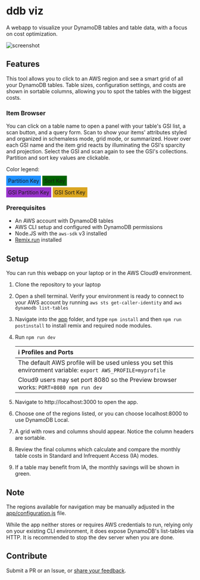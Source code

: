 # ddb viz

A webapp to visualize your DynamoDB tables and table data, 
with a focus on cost optimization.

![screenshot](https://dynamodb-images.s3.amazonaws.com/img/dv1.png)

## Features

This tool allows you to click to an AWS region and see a smart grid
of all your DynamoDB tables.  Table sizes, configuration settings, and costs
are shown in sortable columns, allowing you to spot the tables with the biggest costs.


### Item Browser
You can click on a table name to open a panel with your table's GSI list, a scan button, and a query form.
Scan to show your items' attributes styled and organized in schemaless mode, grid mode, or summarized.
Hover over each GSI name and the item grid reacts by illuminating the GSI's sparcity and projection.
Select the GSI and scan again to see the GSI's collections.
Partition and sort key values are clickable. 

Color legend:

<span style="background-color:dodgerblue; padding:5px;">Partition Key</span> <span style="background-color:darkgreen; padding:5px;">Sort Key</span>

<span style="background-color:darkorchid; padding:5px;">GSI Partition Key</span> <span style="background-color:goldenrod; padding:5px;">GSI Sort Key</span>


### Prerequisites
 * An AWS account with DynamoDB tables
 * AWS CLI setup and configured with DynamoDB permissions
 * Node.JS with the ```aws-sdk```  v3 installed
 * [Remix.run](https://remix.run) installed
 
 
## Setup

You can run this webapp on your laptop or in the 
AWS Cloud9 environment.

1. Clone the repository to your laptop 
1. Open a shell terminal. Verify your environment is ready to connect to your AWS account by running
```aws sts get-caller-identity```  and ```aws dynamodb list-tables```
1. Navigate into the [app](./app/) 
folder, and type ```npm install``` and then ````npm run postinstall```` to install remix and required node modules.
1. Run ```npm run dev```

    | :information_source: Profiles and Ports     |
    |:---------------------------|
    | The default AWS profile will be used unless you set this environment variable: ```export AWS_PROFILE=myprofile``` |
    | Cloud9 users may set port 8080 so the Preview browser works: ```PORT=8080 npm run dev```   |

1. Navigate to http://localhost:3000 to open the app.
1. Choose one of the regions listed, 
or you can choose localhost:8000 to use DynamoDB Local.
1. A grid with rows and columns should appear.  Notice the column headers are sortable.
1. Review the final columns which calculate and compare the 
monthly table costs in Standard and Infrequent Access (IA) modes.
1. If a table may benefit from IA, the monthly savings will be shown in green.




## Note
The regions available for navigation may be manually adjusted 
in the [app/configuration.js](./app/configuration.js) file.

While the app neither stores or requires AWS credentials to run, 
relying only on your existing CLI environment,
it does expose DynamoDB's list-tables via HTTP. 
It is recommended to stop the dev server when you are done.

## Contribute
Submit a PR or an Issue, or [share your feedback](https://twitter.com/robmccauley).
